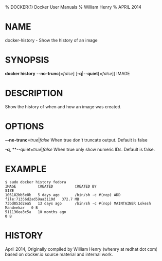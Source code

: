 % DOCKER(1) Docker User Manuals 
% William Henry
% APRIL 2014 
# NAME
docker-history - Show the history of an image

# SYNOPSIS
**docker history** **--no-trunc**[=*false*] [**-q**|**--quiet**[=*false*]]
 IMAGE

# DESCRIPTION

Show the history of when and how an image was created. 

# OPTIONS

**--no-trunc**=*true*|*false*
   When true don't truncate output. Default is false

**-q**, **--quiet=*true*|*false*
   When true only show numeric IDs. Default is false.

# EXAMPLE
    $ sudo docker history fedora
    IMAGE          CREATED          CREATED BY                                      SIZE
    105182bb5e8b   5 days ago       /bin/sh -c #(nop) ADD file:71356d2ad59aa3119d   372.7 MB
    73bd853d2ea5   13 days ago      /bin/sh -c #(nop) MAINTAINER Lokesh Mandvekar   0 B
    511136ea3c5a   10 months ago                                                    0 B

# HISTORY
April 2014, Originally compiled by William Henry (whenry at redhat dot com)
 based on docker.io source material and internal work.
